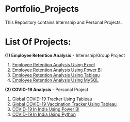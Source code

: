 # Portfolio_Projects

This Repository contains Internship and Personal Projects.

# List Of Projects:
**(1) Employee Retention Analysis** - Internship/Group Project
1. [Employee Retention Analysis Using Excel](https://github.com/DA-dipali/Portfolio_Projects/tree/main/Employee%20Retention%20Analysis/HR%20AnalyticsExcel)
2. [Employee Retention Analysis Using Power BI](https://app.powerbi.com/groups/me/reports/861f2684-40b6-4f25-be0d-aa2345991ff6/ReportSection69f3c90baccee8c96730?experience=power-bi)
3. [Employee Retention Analysis Using Tableau](https://public.tableau.com/app/profile/dipali.hiremani/viz/EmpRetFinal/Dashboard2?publish=yes)
4. [Employee Retention Analysis Using MySQL](https://github.com/DA-dipali/Portfolio_Projects/tree/main/Employee%20Retention%20Analysis/HR%20Analytics%20SQL)

 **(2) COVID-19 Analysis** - Personal Project
1. [Global COVID-19 Tracker Using Tableau](https://public.tableau.com/app/profile/dipali.hiremani/viz/covid_impact/Dashboard1#1)
2. [Global COVID-19 Vaccination Tracker Using Tableau](https://public.tableau.com/app/profile/dipali.hiremani/viz/Covid_Vaccination_Tracker/Dashboard1)
3. [COVID-19 In India Using Power BI](https://app.powerbi.com/groups/me/reports/249ce6da-fee4-4a0c-9d15-726d59aa73e6/ReportSection7e9afd357ec13e8c007a?experience=power-bi)
4. [COVID-19 In India Using Python](COVID-19%20Analysis/COVID-19%20in%20India%20Power%20BI/COVID-19%20In%20India%20Analysis.ipynb)


